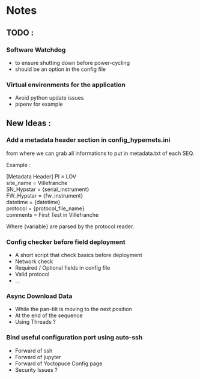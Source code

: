 # Notes

## TODO : 

### Software Watchdog 
* to ensure shutting down before power-cycling
* should be an option in the config file 

### Virtual environments for the application
* Avoid python update issues
* pipenv for example
 

## New Ideas : 

### Add a metadata header section in config_hypernets.ini 
from where we can grab all informations to put in metadata.txt of each SEQ.

Example : 

[Metadata Header]
PI = LOV<br />
site_name = Villefranche<br />
SN_Hypstar = {serial_instrument}<br />
FW_Hypstar = {fw_instrument}<br />
datetime = {datetime}<br />
protocol = {protocol_file_name}<br />
comments = First Test in Villefranche<br />

Where {variable} are parsed by the protocol reader.

### Config checker before field deployment
* A short script that check basics before deployment
* Network check
* Required / Optional fields in config file
* Valid protocol
* ...

### Async Download Data
* While the pan-tilt is moving to the next position
* At the end of the sequence
* Using Threads ?

### Bind useful configuration port using auto-ssh
* Forward of ssh
* Forward of jupyter
* Forward of Yoctopuce Config page
* Security Issues ?
